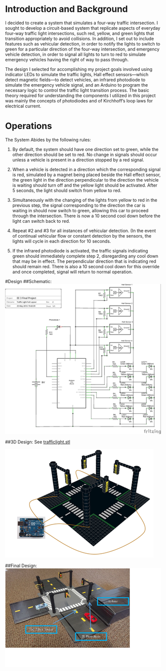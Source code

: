 # Introduction and Background
I decided to create a system that simulates a four-way traffic intersection. I sought to develop a circuit-based system that replicate aspects of everyday four-way traffic light intersections, such red, yellow, and green lights that transition appropriately to avoid collisions. In addition, I set out to include features such as vehicular detection, in order to notify the lights to switch to green for a particular direction of the four-way intersection, and emergency vehicle detection, in order to signal all lights to turn to red to simulate emergency vehicles having the right of way to pass through. 

The design I selected for accomplishing my project goals involved using indicator LEDs to simulate the traffic lights, Hall effect sensors—which detect magnetic fields—to detect vehicles, an infrared photodiode to simulate the emergency vehicle signal, and an Arduino to program the necessary logic to control the traffic light transition process. The basic theory required for understanding the components I utilized in this project was mainly the concepts of photodiodes and of Kirchhoff’s loop laws for electrical current.

# Operations
The System Abides by the following rules:

1)	By default, the system should have one direction set to green, while the other direction should be set to red. No change in signals should occur unless a vehicle is present in a direction stopped by a red signal. 

2)	When a vehicle is detected in a direction which the corresponding signal is red, simulated by a magnet being placed beside the Hall effect sensor, the green light in the direction perpendicular to the direction the vehicle is waiting should turn off and the yellow light should be activated. After 5 seconds, the light should switch from yellow to red. 

3)	Simultaneously with the changing of the lights from yellow to red in the previous step, the signal corresponding to the direction the car is waiting in should now switch to green, allowing this car to proceed through the intersection. There is now a 10 second cool down before the light can switch back to red. 

4)	Repeat #2 and #3 for all instances of vehicular detection. (In the event of continual vehicular flow or constant detection by the sensors, the lights will cycle in each direction for 10 seconds. 

5)	If the infrared photodiode is activated, the traffic signals indicating green should immediately complete step 2, disregarding any cool down that may be in effect. The perpendicular direction that is indicating red should remain red. There is also a 10 second cool down for this override and once completed, signal will return to normal operation.

#Design
##Schematic: 
![alt text][schematic]

##3D Design: 
See [trafficlight.stl](trafficlight.stl)

![alt text][3d]

##Final Design:
![alt text][actual]

[schematic]: traffic%20light_schem.jpg "Traffic Light Controller Schematic"
[3d]: 3dModel.png "Traffic Light Controller Schematic"
[actual]: Final%20Protoype.png "Traffic Light Controller Schematic"
